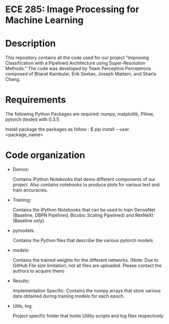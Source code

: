 # ECE 285: Image Processing for Machine Learning

Description
===========
This repository contains all the code used for our project "Improving Classification with a Pipelined Architecture using Super-Resolution Methods." The code was developed by Team Perceptive Perceptrons composed of Bharat Kambular, Erik Seetao, Joseph Mattern, and Sharla Chang.


Requirements
============
The following Python Packages are required: numpy, matplotlib, Pillow, pytorch (tested with 0.3.1)

Install package the packages as follow :
$ pip install --user <package_name>


Code organization
=================
* Demos:

   Contains iPython Notebooks that demo different components of our project.
   Also contains notebooks to produce plots for various test and train accuracies.

* Training:

   Contains the iPython Notebooks that can be used to train DenseNet (Baseline, DBPN Pipelined, Bicubic Scaling Pipelined) and RexNeXt (Baseline only)
   
* pymodels:

   Contains the Python files that describe the various pytorch models
   
* models:

   Contains the trained weights for the different networks. (Note: Due to GitHub File size limitation, not all files are uploaded. Please contact the authors to acquire them)
   
* Results:

  Implementation Specific. Contains the numpy arrays that store various data obtained during training models for each epoch.
   
* Utils, log:

   Project specific folder that holds Utility scripts and log files respectively
